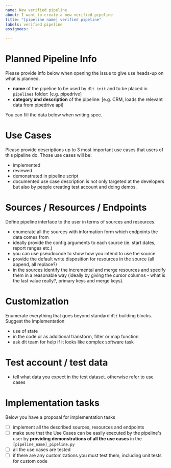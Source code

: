 ```yaml
---
name: New verified pipeline
about: I want to create a new verified pipeline
title: "[pipeline name] verified pipeline"
labels: verified pipeline
assignees: ''

---
```


# Planned Pipeline Info
Please provide info below when opening the issue to give use heads-up on what is planned.
- **name** of the pipeline to be used by `dlt init` and to be placed in `pipelines` folder: [e.g. pipedrive]
- **category and description** of the pipeline: [e.g. CRM, loads the relevant data from pipedrive api]

You can fill the data below when writing spec.

# Use Cases
Please provide descriptions up to 3 most important use cases that users of this pipeline do. Those use cases will be:
- implemented
- reviewed
- demonstrated in pipeline script
- documented
use case description is not only targeted at the developers but also by people creating test account and doing demos.

# Sources / Resources / Endpoints
Define pipeline interface to the user in terms of sources and resources.
- enumerate all the sources with information form which endpoints the data comes from
- ideally provide the config arguments to each source (ie. start dates, report ranges etc.)
- you can use pseudocode to show how you intend to use the source
- provide the default write disposition for resources in the source (all append, all replace?)
- in the sources identify the incremental and merge resources and specify them in a reasonable way (ideally by giving the cursor columns - what is the last value really?, primary keys and merge keys).

# Customization
Enumerate everything that goes beyond standard `dlt` building blocks. Suggest the implementation
- use of state
- in the code or as additional transform, filter or map function
- ask dlt team for help if it looks like complex software task

# Test account / test data
- tell what data you expect in the test dataset. otherwise refer to use cases

# Implementation tasks
Below you have a proposal for implementation tasks
* [ ] implement all the described sources, resources and endpoints
* [ ] make sure that the Use Cases can be easily executed by the pipeline's user by **providing demonstrations of all the use cases** in the `[pipeline_name]_pipeline.py`
* [ ] all the use cases are tested
* [ ] if there are any customizations you must test them, including unit tests for custom code
